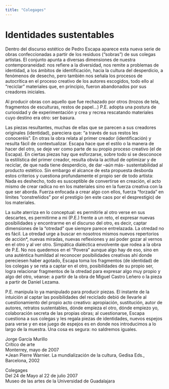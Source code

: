 ```yaml
---
title: "Colegages"
---
```


# Identidades sustentables

Dentro del discurso estético de Pedro Escapa aparece esta nueva serie de obras confeccionadas a partir de los residuos (“sobras”) de sus colegas artistas. El conjunto apunta a diversas dimensiones de nuestra contemporaneidad: nos refiere a la diversidad, nos remite a problemas de identidad, a los ámbitos de identificación, hacia la cultura del desperdicio, a fenómenos de desecho, pero también nos señala los procesos de autocrítica en el proceso creativo de los autores escogidos, todo ello al “reciclar” materiales que, en principio, fueron abandonados por sus creadores iniciales. 

Al producir obras con aquello que fue rechazado por otros (trozos de tela, fragmentos de esculturas, restos de papel…) P.E. adopta una postura de curiosidad y de experimentación y crea y recrea rescatando materiales cuyo destino era otro: ser basura.

Las piezas resultantes, muchas de ellas que se parecen a sus creadores originales (identidad), pareciera que: “a través de sus restos les conoceréis”. En otras la obra relata al primer creador (identificación) y resulta fácil de contextualizar. Escapa hace que el estilo o la manera de hacer del otro, se deje ver como parte de su propio proceso creativo (el de Escapa).
En ciertas piezas hay que esforzarse, sobre todo si se desconoce la estilística del primer creador, resulta obvia la actitud de optimizar y de reciclar, de que nada tiene desperdicio, de dar –aún más- sustentabilidad al producto estético. Sin embargo el alcance de esta propuesta desborda estos criterios y cuestiona profundamente el propio ser de todo artista: Nada es deshecho, todo es susceptible de convertirse en creación, el acto mismo de crear radica no en los materiales sino en la fuerza creativa con la que ser aborda. Fuerza enfocada a crear algo con ellos, fuerza “forzada” en límites “constreñidos” por el prestigio (en este caos por el desprestigio) de los materiales.

La suite aterriza en lo conceptual: es permitirle al otro verse en sus descartes, es permitirme a mi (P.E.) frente a un reto, el expresar nuevas posibilidades y encontrarme en el discurso del otro, es decir, captar dimensiones de la “otredad” que siempre parece entrelazada. La otredad no es fácil. La otredad urge a buscar en nosotros mismos nuevos repertorios de acción*, nuevas miradas, nuevas reflexiones y así poder gozar al vernos en el otro y al ver otro. Simpática dialéctica envolvente que rodea a la obra de P.E.
No nos quedemos en el “Povera” aunque algo hay de eso, sino en una auténtica humildad al reconocer posibilidades creativas ahí donde pereciesen haber agotado, Escapa toma los fragmentos (de identidad) de los colegas y se reta a captar en el otro, posibilidades de su propio ser, logra relacionar fragmentos de la otredad para expresar algo muy propio y algo del otro, véanse: a partir de la obra de Miguel Castro Leñero o la pieza a partir de Daniel Lezama. 

P.E. manipula lo ya manipulado para producir piezas. El instante de la intuición al captar las posibilidades del reciclado debió de llevarle al cuestionamiento del propio acto creativo: apropiación, sustitución, autor de autores, retratos sustentables, dónde empieza el otro, dónde empiezo yo, colaboración secreta de las propias obras; al cuestionarse, Escapa cuestiona a sus colegas y les regala piezas de identidades, nuevos espejos para verse y en ese juego de espejos es en donde nos introducimos a lo largo de la muestra.
Una cosa es segura: no saldremos iguales.

Jorge García Murillo  
Crítico de arte  
Monterrey, mayo de 2007  
*Jean Pierre Warnier. La mundialización de la cultura, Gedisa Eds., Barcelona, 2002

Colegages  
Del 24 de Mayo al 22 de julio 2007  
Museo de las artes de la Universidad de Guadalajara